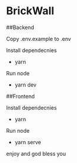 # BrickWall



##Backend

Copy .env.example to .env

Install dependecnies
 - yarn

 Run node 
  - yarn dev

##Frontend

Install dependecnies
 - yarn

 Run node 
  - yarn serve

  enjoy and god bless you
